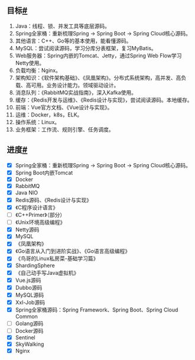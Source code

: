 ## 目标[#](https://www.cnblogs.com/Xianhuii/p/15141494.html#%E7%9B%AE%E6%A0%87)

1. Java：线程、锁、并发工具等底层源码。
2. Spring全家桶：重新梳理Spring -> Spring Boot -> Spring Cloud核心源码。
3. 其他语言：C++、Go等的基本使用，能看懂源码。
4. MySQL：尝试阅读源码，学习分库分表框架，复习MyBatis。
5. Web服务器：Spring内嵌的Tomcat、Jetty，通过Spring Web Flow学习Netty使用。
6. 负载均衡：Nginx。
7. 架构知识：《软件架构基础》、《凤凰架构》。分布式系统架构，高并发、高负载、高可用。业务设计能力。领域驱动设计。
9. 消息队列：《RabbitMQ实战指南》，深入Kafka使用。
10. 缓存：《Redis开发与运维》、《Redis设计与实现》，尝试阅读源码。本地缓存。
11. 前端：Vue官方文档、《Vue设计与实现》。
12. 运维：Docker，k8s，ELK。
13. 操作系统：Linux。
14. 业务框架：工作流、规则引擎、任务调度。

## 进度[#](https://www.cnblogs.com/Xianhuii/p/15141494.html#%E8%BF%9B%E5%BA%A6)

- [x] Spring全家桶：重新梳理Spring -> Spring Boot -> Spring Cloud核心源码。
- [x] Spring Boot内嵌Tomcat
- [x] Docker
- [x] RabbitMQ
- [x] Java NIO
- [x] Redis源码、《Redis设计与实现》
- [x] 《C程序设计语言》
- [ ] 《C++Primer》（部分）
- [ ] 《Unix环境高级编程》
- [x] Netty源码
- [x] MySQL
- [x] 《凤凰架构》
- [x] 《Go语言从入门到进阶实战》、《Go语言高级编程》
- [x] 《鸟哥的Linux私房菜-基础学习篇》
- [x] ShardingSphere
- [x] 《自己动手写Java虚拟机》
- [x] Vue.js源码
- [x] Dubbo源码
- [x] MySQL源码
- [x] Xxl-Job源码
- [x] Spring全家桶源码：Spring Framework、Spring Boot、Spring Cloud Common
- [ ] Golang源码
- [ ] Docker源码
- [x] Sentinel
- [x] SkyWalking
- [x] Nginx